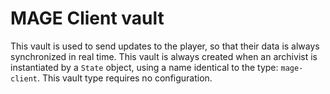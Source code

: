 # MAGE Client vault

This vault is used to send updates to the player, so that their data is always synchronized in real
time. This vault is always created when an archivist is instantiated by a `State` object, using a
name identical to the type: `mage-client`. This vault type requires no configuration.
